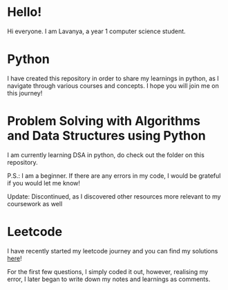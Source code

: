 # Hello!
Hi everyone. I am Lavanya, a year 1 computer science student. 

# Python
I have created this repository in order to share my learnings in python, as I navigate through various courses and concepts.
I hope you will join me on this journey!

# Problem Solving with Algorithms and Data Structures using Python
I am currently learning DSA in python, do check out the folder on this repository.

P.S.: I am a beginner. If there are any errors in my code, I would be grateful if you would let me know!

Update: Discontinued, as I discovered other resources more relevant to my coursework as well

# Leetcode
I have recently started my leetcode journey and you can find my solutions [here](https://github.com/lavanyagarg112/leetcode)!

For the first few questions, I simply coded it out, however, realising my error, I later began to write down my notes and learnings as comments.
